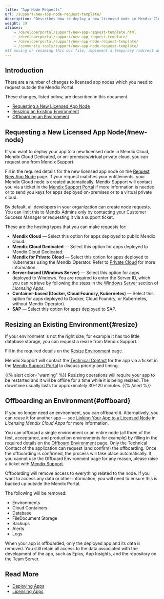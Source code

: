 ```yaml
---
title: "App Node Requests"
url: /support/new-app-node-request-template/
description: "Describes how to deploy a new licensed node in Mendix Cloud or on-premises/virtual private cloud."
weight: 30
aliases:
    - /developerportal/support/new-app-request-template.html
    - /developerportal/support/new-app-request-template/
    - /developerportal/support/new-app-node-request-template/
    - /community-tools/support/new-app-node-request-template/
#If moving or renaming this doc file, implement a temporary redirect and let the respective team know they should update the URL in the product. See Mapping to Products for more details.
---
```


## Introduction

There are a number of changes to licensed app nodes which you need to request outside the Mendix Portal.

These changes, listed below, are described in this document.

* [Requesting a New Licensed App Node](#new-node)
* [Resizing an Existing Environment](#resize)
* [Offboarding an Environment](#offboard)

## Requesting a New Licensed App Node{#new-node}

If you want to deploy your app to a new licensed node in Mendix Cloud, Mendix Cloud Dedicated, or on-premises/virtual private cloud, you can request one from Mendix Support.

Fill in the required details for the new licensed app node on the [Request New App Node](https://newnode.mendix.com/) page. If your request matches your entitlements, your Mendix Cloud node is created automatically. Mendix Support will contact you via a ticket in the [Mendix Support Portal](https://support.mendix.com/) if more information is needed or to send you keys for apps deployed on-premises or to a virtual private cloud.

By default, all developers in your organization can create node requests. You can limit this to Mendix Admins only by contacting your Customer Success Manager or requesting it via a support ticket.

These are the hosting types that you can make requests for:

* **Mendix Cloud** — Select this option for apps deployed to public Mendix Cloud.
* **Mendix Cloud Dedicated** — Select this option for apps deployed to Mendix Cloud Dedicated.
* **Mendix for Private Cloud** — Select this option for apps deployed to Kubernetes using the Mendix Operator. Refer to [Private Cloud](/developerportal/deploy/private-cloud/) for more information.
* **Server-based (Windows Server)** — Select this option for apps deployed to Windows. You are required to enter the Server ID, which you can retrieve by following the steps in the [Windows Server](/developerportal/deploy/licensing-apps-outside-mxcloud/#windows-server) section of *Licensing Apps*.
* **Container-based (Docker, Cloud Foundry, Kubernetes)** — Select this option for apps deployed to Docker, Cloud Foundry, or Kubernetes, without Mendix Operator).
* **SAP** — Select this option for apps deployed to SAP.

## Resizing an Existing Environment{#resize}

If your environment is not the right size, for example it has too little database storage, you can request a resize from Mendix Support.

Fill in the required details on the [Resize Environment](https://resize.mendix.com/index.html) page.

Mendix Support will contact the [Technical Contact](/developerportal/general/app-roles/#technical-contact) for the app via a ticket in the [Mendix Support Portal](https://support.mendix.com) to discuss priority and timing.

{{% alert color="warning" %}}
Resizing operations will require your app to be restarted and it will be offline for a time while it is being resized. The downtime usually lasts for approximately 30-120 minutes.
{{% /alert %}}

## Offboarding an Environment{#offboard}

If you no longer need an environment, you can offboard it. Alternatively, you can reuse it for another app — see [Linking Your App to a Licensed Node](/developerportal/deploy/licensing-apps/#licensed-node) in *Licensing Mendix Cloud Apps* for more information.

You can offboard a single environment or an entire node (all three of the test, acceptance, and production environments for example) by filling in the required details on the [Offboard Environment](https://offboard.mendix.com/index.html) page. Only the Technical Contact of the application can request (and confirm) the offboarding. Once the offboarding is confirmed, the process will take place automatically. If you cannot use the Offboard Environment page for any reason, please raise a ticket with [Mendix Support](https://support.mendix.com).

Offboarding will remove access to everything related to the node. If you want to access any data or other information, you will need to ensure this is backed up outside the Mendix Portal.

The following will be removed:

* Environments
* Cloud Containers
* Database
* FileDocument Storage
* Backups
* Alerts
* Logs

When your app is offboarded, only the deployed app and its data is removed. You still retain all access to the data associated with the development of the app, such as Epics, App Insights, and the repository on the Team Server.

## Read More

* [Deploying Apps](/deployment/)
* [Licensing Apps](/developerportal/deploy/licensing-apps-outside-mxcloud/)
